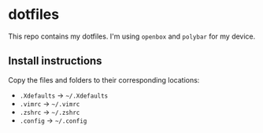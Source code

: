 # dotfiles

This repo contains my dotfiles. I'm using `openbox` and `polybar` for my device.

## Install instructions

Copy the files and folders to their corresponding locations:

- `.Xdefaults` -> `~/.Xdefaults`
- `.vimrc` -> `~/.vimrc`
- `.zshrc` -> `~/.zshrc`
- `.config` -> `~/.config`
